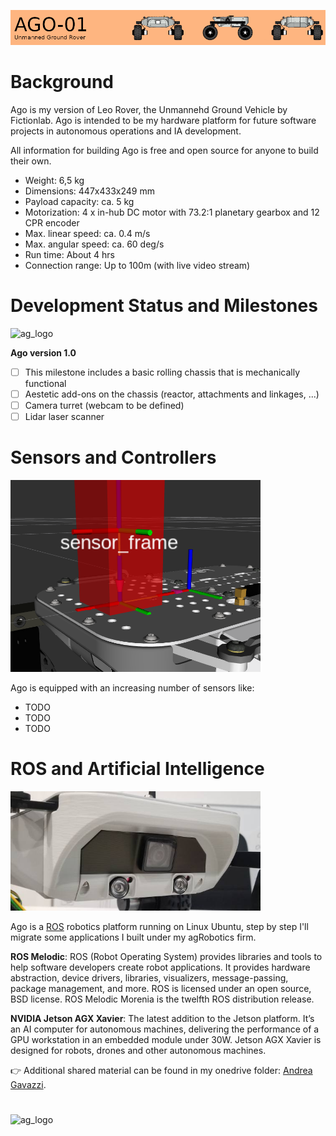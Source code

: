 ![Ago](https://github.com/andreagavazzi/ag_ago/blob/main/assets/banner_ago.png)

# Background

Ago is my version of Leo Rover, the Unmannehd Ground Vehicle by Fictionlab. Ago is intended to be my hardware platform for future software projects in autonomous operations and IA development.

All information for building Ago is free and open source for anyone to build their own.

* Weight: 6,5 kg
* Dimensions: 447x433x249 mm
* Payload capacity: ca. 5 kg
* Motorization: 4 x in-hub DC motor with 73.2:1 planetary gearbox and 12 CPR encoder
* Max. linear speed: ca. 0.4 m/s
* Max. angular speed: ca. 60 deg/s
* Run time: About 4 hrs
* Connection range: Up to 100m (with live video stream)

# Development Status and Milestones
<img src="https://github.com/andreagavazzi/ago/blob/main/assets/build.jpg" alt="ag_logo" width="400"/>

**Ago version 1.0** 

- [ ] This milestone includes a basic rolling chassis that is mechanically functional
- [ ] Aestetic add-ons on the chassis (reactor, attachments and linkages, ...)
- [ ] Camera turret (webcam to be defined)
- [ ] Lidar laser scanner

# Sensors and Controllers
<img src="https://github.com/andreagavazzi/ag_ago/blob/main/assets/sensor.png" alt="sensor" width="400"/>

Ago is equipped with an increasing number of sensors like:
* TODO
* TODO
* TODO

# ROS and Artificial Intelligence
<img src="https://github.com/andreagavazzi/ag_ago/blob/main/assets/cameras.jpg" alt="ag_logo" width="400"/>
  
Ago is a [ROS](http://ros.org) robotics platform running on Linux Ubuntu, step by step I'll migrate some applications I built under my agRobotics firm.

**ROS Melodic**: ROS (Robot Operating System) provides libraries and tools to help software developers create robot applications. It provides hardware abstraction, device drivers, libraries, visualizers, message-passing, package management, and more. ROS is licensed under an open source, BSD license. ROS Melodic Morenia is the twelfth ROS distribution release.

**NVIDIA Jetson AGX Xavier**: The latest addition to the Jetson platform. It’s an AI computer for autonomous machines, delivering the performance of a GPU workstation in an embedded module under 30W. Jetson AGX Xavier is designed for robots, drones and other autonomous machines.

👉 Additional shared material can be found in my onedrive folder: [Andrea Gavazzi](https://1drv.ms/f/s!AkUtNLbG6ptfpiPbJ0WKSoO58hIA).

# 
<img src="https://github.com/andreagavazzi/ago/blob/main/assets/ag_logo.jpg" alt="ag_logo" width="400"/>
